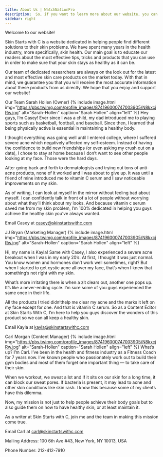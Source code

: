 ```yaml
---
title: About Us | WatchNationPro
description:  So, if you want to learn more about our website, you can click this link right here and find out more about WatchNationPro.
sidebar: right
---
```

Welcome to our website!

Skin Starts with C is a website dedicated in helping people find different solutions to their skin problems. We have spent many years in the health industry, more specifically, skin health. Our main goal is to educate our readers about the most effective tips, tricks and products that you can use in order to make sure that your skin stays as healthy as it can be.

Our team of dedicated researchers are always on the look out for the latest and most effective skin care products on the market today. With that in mind, we guarantee you that you will receive the most accurate information about these products from us directly. We hope that you enjoy and support our website!

Our Team
Sarah Hollen (Owner)
{% include image.html img="https://pbs.twimg.com/profile_images/874196000747003905/N8kxcjRw.jpg" alt="Sarah-Hollen" caption="Sarah Hollen" align="left" %}
​Hey guys, I’m Casey! Ever since I was a child, ​my dad introduced me to playing sports such as basketball, football, and baseball. Since then, I learned that being physically active is essential in maintaining a healthy body.

I thought everything was going well until I entered college, where I suffered severe acne which negatively affected my self-esteem. Instead of having the confidence to build new friendships (or even asking my crush out on a date), I chose to stay at home because I don’t want to see other people looking at my face. Those were the hard days.

​After going back and forth to ​dermatologists and trying out tons of anti-acne products, none of it worked and I was about to give up. It was until a friend of mine introduced me to vitamin C serum ​and I saw noticeable improvements on my skin.

​As of writing, I can look at myself in the mirror without feeling bad about myself. ​I can confidently talk in front of a lot of people without worrying about what they’ll think about my looks. And because vitamin c serum saved me from my skin problem, I’m 100% dedicated in helping you guys achieve the healthy skin you’ve always wanted.

Email Casey at casey@skinstartswithc.com

JJ Bryan (Marketing Manager)
{% include image.html img="https://pbs.twimg.com/profile_images/874196000747003905/N8kxcjRw.jpg" alt="Sarah-Hollen" caption="Sarah Hollen" align="left" %}

​Hi, my name is Kayla! Same with Casey, I also experienced a severe acne breakout when I was in my early 20’s. At first, I thought it was just normal. You know women and hormones don’t work well sometimes, right? But when I started to get cystic acne all over my face, that’s when I knew that something’s not right with my skin.

What’s more irritating there is when a zit clears out, another one pops up. It’s like a never-ending cycle. I’m sure some of you guys experienced the same once in their life.

All the products I tried didn’t​help me clear my acne and the marks it left on my face except for one. And that is vitamin C serum. So as a Content ​Editor at Skin Starts With C, I’m here to help you guys discover the wonders of this product so we can all keep a healthy skin.

Email Kayla at kayla@skinstartswithc.com

​Carl Morgan (Content Manager)
{% include image.html img="https://pbs.twimg.com/profile_images/874196000747003905/N8kxcjRw.jpg" alt="Sarah-Hollen" caption="Sarah Hollen" align="left" %}
​What’s up? I’m Carl. I’ve been in the health and fitness industry as a ​Fitness ​Coach for 7 years now. I’ve known people who passionately work out to build their gym bodies and most of them forget ​one important thing — to take care of their skin.

​When we workout, we sweat a lot and if it sits on our skin for a long time, it can block our sweat pores. ​If bacteria is present, it may lead to acne and other skin conditions like skin rash. I know this because some of my clients have this dilemma.

Now, my mission is not just to help people achieve their body goals but to also guide them on how to have healthy skin, or at least maintain it.

As a writer at Skin Starts with C, join me and the team in making this mission come true.

​Email Carl at carl@skinstartswithc.com

​Mailing Address: 100 6th Ave #43, New York, NY 10013, USA

Phone Number: 212-412-7910
